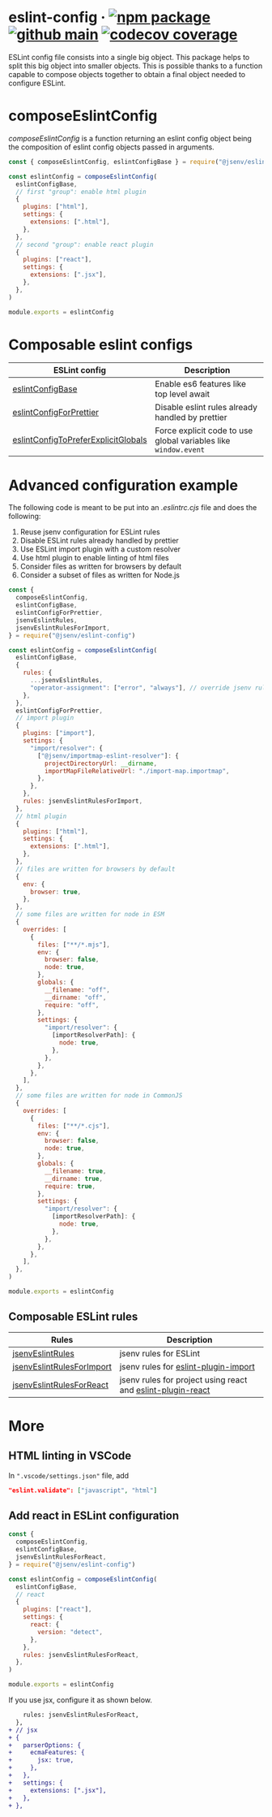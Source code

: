 # eslint-config &middot; [![npm package](https://img.shields.io/npm/v/@jsenv/eslint-config.svg?logo=npm&label=package)](https://www.npmjs.com/package/@jsenv/eslint-config) [![github main](https://github.com/jsenv/eslint-config/workflows/main/badge.svg)](https://github.com/jsenv/eslint-config/actions?workflow=main) [![codecov coverage](https://codecov.io/gh/jsenv/eslint-config/branch/master/graph/badge.svg)](https://codecov.io/gh/eslint-config)

ESLint config file consists into a single big object.
This package helps to split this big object into smaller objects.
This is possible thanks to a function capable to compose objects together to obtain a final object needed to configure ESLint.

# composeEslintConfig

_composeEslintConfig_ is a function returning an eslint config object being the composition of eslint config objects passed in arguments.

```js
const { composeEslintConfig, eslintConfigBase } = require("@jsenv/eslint-config")

const eslintConfig = composeEslintConfig(
  eslintConfigBase,
  // first "group": enable html plugin
  {
    plugins: ["html"],
    settings: {
      extensions: [".html"],
    },
  },
  // second "group": enable react plugin
  {
    plugins: ["react"],
    settings: {
      extensions: [".jsx"],
    },
  },
)

module.exports = eslintConfig
```

# Composable eslint configs

| ESLint config                                                                       | Description                                                     |
| ----------------------------------------------------------------------------------- | --------------------------------------------------------------- |
| [eslintConfigBase](./src/eslintConfigBase.js)                                       | Enable es6 features like top level await                        |
| [eslintConfigForPrettier](./src/eslintConfigForPrettier.js)                         | Disable eslint rules already handled by prettier                |
| [eslintConfigToPreferExplicitGlobals](./src/eslintConfigToPreferExplicitGlobals.js) | Force explicit code to use global variables like `window.event` |

# Advanced configuration example

The following code is meant to be put into an _.eslintrc.cjs_ file and does the following:

1. Reuse jsenv configuration for ESLint rules
2. Disable ESLint rules already handled by prettier
3. Use ESLint import plugin with a custom resolver
4. Use html plugin to enable linting of html files
5. Consider files as written for browsers by default
6. Consider a subset of files as written for Node.js

```cjs
const {
  composeEslintConfig,
  eslintConfigBase,
  eslintConfigForPrettier,
  jsenvEslintRules,
  jsenvEslintRulesForImport,
} = require("@jsenv/eslint-config")

const eslintConfig = composeEslintConfig(
  eslintConfigBase,
  {
    rules: {
      ...jsenvEslintRules,
      "operator-assignment": ["error", "always"], // override jsenv rules
    },
  },
  eslintConfigForPrettier,
  // import plugin
  {
    plugins: ["import"],
    settings: {
      "import/resolver": {
        ["@jsenv/importmap-eslint-resolver"]: {
          projectDirectoryUrl: __dirname,
          importMapFileRelativeUrl: "./import-map.importmap",
        },
      },
    },
    rules: jsenvEslintRulesForImport,
  },
  // html plugin
  {
    plugins: ["html"],
    settings: {
      extensions: [".html"],
    },
  },
  // files are written for browsers by default
  {
    env: {
      browser: true,
    },
  },
  // some files are written for node in ESM
  {
    overrides: [
      {
        files: ["**/*.mjs"],
        env: {
          browser: false,
          node: true,
        },
        globals: {
          __filename: "off",
          __dirname: "off",
          require: "off",
        },
        settings: {
          "import/resolver": {
            [importResolverPath]: {
              node: true,
            },
          },
        },
      },
    ],
  },
  // some files are written for node in CommonJS
  {
    overrides: [
      {
        files: ["**/*.cjs"],
        env: {
          browser: false,
          node: true,
        },
        globals: {
          __filename: true,
          __dirname: true,
          require: true,
        },
        settings: {
          "import/resolver": {
            [importResolverPath]: {
              node: true,
            },
          },
        },
      },
    ],
  },
)

module.exports = eslintConfig
```

## Composable ESLint rules

| Rules                                                           | Description                                                                                                     |
| --------------------------------------------------------------- | --------------------------------------------------------------------------------------------------------------- |
| [jsenvEslintRules](./src/jsenvEslintRules.js)                   | jsenv rules for ESLint                                                                                          |
| [jsenvEslintRulesForImport](./src/jsenvEslintRulesForImport.js) | jsenv rules for [eslint-plugin-import](https://github.com/benmosher/eslint-plugin-import)                       |
| [jsenvEslintRulesForReact](./src/jsenvEslintRulesForReact.js)   | jsenv rules for project using react and [eslint-plugin-react](https://github.com/yannickcr/eslint-plugin-react) |

# More

## HTML linting in VSCode

In `".vscode/settings.json"` file, add

```json
"eslint.validate": ["javascript", "html"]
```

## Add react in ESLint configuration

```js
const {
  composeEslintConfig,
  eslintConfigBase,
  jsenvEslintRulesForReact,
} = require("@jsenv/eslint-config")

const eslintConfig = composeEslintConfig(
  eslintConfigBase,
  // react
  {
    plugins: ["react"],
    settings: {
      react: {
        version: "detect",
      },
    },
    rules: jsenvEslintRulesForReact,
  },
)

module.exports = eslintConfig
```

If you use jsx, configure it as shown below.

```diff
    rules: jsenvEslintRulesForReact,
  },
+ // jsx
+ {
+   parserOptions: {
+     ecmaFeatures: {
+       jsx: true,
+     },
+   },
+   settings: {
+     extensions: [".jsx"],
+   },
+ },
```
